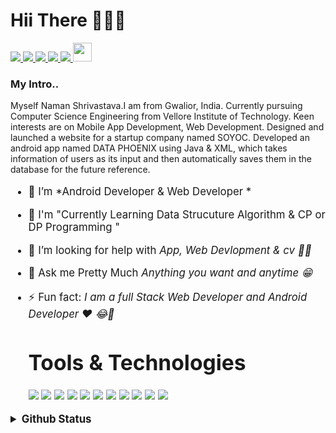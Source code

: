 <p align = "center"> 
   <h1>Hii There 👋👋👋</h1>
   </p>
 
   
   <a href="https://namanshr1403.netlify.app/">
   <img src="https://img.icons8.com/color/48/000000/domain--v1.png"/>
   </a>
   <a href="https://mail.google.com/mail/u/0/#inbox?compose=new">
   <img src="https://img.icons8.com/color/50/000000/gmail-new.png"/>
   </a>
   <a href="https://www.instagram.com/naman_shr1403/">
   <img src="https://img.icons8.com/fluency/48/000000/instagram-new.png"/>
   </a>
   <a href="https://www.linkedin.com/in/naman-shrivastava-1403/">
    <img src="https://img.icons8.com/color/48/000000/linkedin.png"/>
   </a>
   
   <a href="https://www.facebook.com/naman.shrivastava.5070/">
   <img src="https://img.icons8.com/color/48/000000/facebook-new.png"/>
   </a>
   <a href ="https://twitter.com/naman_1403">
   <img src="https://store-images.s-microsoft.com/image/apps.50484.9007199266244427.4d45042b-d7a5-4a83-be66-97779553b24d.2c71c1ea-c28f-4dd1-b72d-c43cdd3476f4" width = "30px">
   </a>
  <h3>My Intro..</h3>
  <p>
</p>
   <p>Myself Naman Shrivastava.I am from Gwalior, India. Currently pursuing Computer Science Engineering from Vellore Institute of Technology. Keen interests are on Mobile App Development, Web Development. Designed and launched a website for a startup company named SOYOC. Developed an android app named DATA PHOENIX using Java & XML, which takes information of users as its input and then automatically saves them in the database for the future reference.</p>
<big>
   
- 🌱 I’m *Android Developer & Web Developer * 
- 🌱 I'm "Currently Learning Data Strucuture Algorithm & CP or DP Programming "
- 🤔 I’m looking for help with *App, Web Devlopment & cv 🤨🧐*
- 💬 Ask me Pretty Much *Anything you want and  anytime 😁*
- ⚡ Fun fact: *I am a full Stack Web Developer and Android Developer ❤ 😂🔫*



   <h1><b>Tools & Technologies</b></h1> 
   
  
   <img src="https://img.icons8.com/color/40/000000/android-studio--v3.png"/>
   
   <img src="https://img.icons8.com/color/40/000000/java-coffee-cup-logo--v1.png"/>
   
   <img src="https://img.icons8.com/fluency/40/000000/python.png"/>
   
   <img src="https://img.icons8.com/color/40/000000/c-plus-plus-logo.png"/>
   
   <img src="https://img.icons8.com/color/40/000000/git.png"/>
   
   <img src="https://img.icons8.com/color/48/000000/google-cloud.png"/>
   
   <img src="https://img.icons8.com/color/40/000000/linux--v1.png"/>
   
   <img src="https://img.icons8.com/fluency/40/000000/chatbot.png"/>
   
   <img src="https://img.icons8.com/color/40/000000/html-5--v2.png"/>
   
   <img src="https://img.icons8.com/color/40/000000/css3.png"/>
   
   <img src="https://img.icons8.com/color/40/000000/javascript--v1.png"/>
   
   
   
<details>
  <summary><b> Github Status</b></summary>
  <a href="https://github.com/namanshr1403">
  <img align="center" src="https://github-readme-stats.vercel.app/api/top-langs/?username=namanshr1403&show_icons=true&theme=default" />
</a>

<a href="https://github.com/namanshr1403">
  <img align="center" src="https://github-readme-stats.vercel.app/api?username=namanshr1403&show_icons=true&line_height=40&count_private=true&theme=default" />
</a>
</details>

